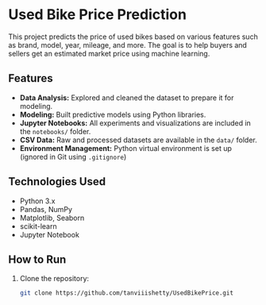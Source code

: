# Used Bike Price Prediction

This project predicts the price of used bikes based on various features such as brand, model, year, mileage, and more. The goal is to help buyers and sellers get an estimated market price using machine learning.

## Features

- **Data Analysis:** Explored and cleaned the dataset to prepare it for modeling.
- **Modeling:** Built predictive models using Python libraries.
- **Jupyter Notebooks:** All experiments and visualizations are included in the `notebooks/` folder.
- **CSV Data:** Raw and processed datasets are available in the `data/` folder.
- **Environment Management:** Python virtual environment is set up (ignored in Git using `.gitignore`)
  

## Technologies Used

- Python 3.x
- Pandas, NumPy
- Matplotlib, Seaborn
- scikit-learn
- Jupyter Notebook

## How to Run

1. Clone the repository:
   ```bash
   git clone https://github.com/tanviiishetty/UsedBikePrice.git
